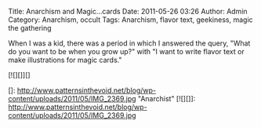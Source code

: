 Title: Anarchism and Magic...cards
Date: 2011-05-26 03:26
Author: Admin
Category: Anarchism, occult
Tags: Anarchism, flavor text, geekiness, magic the gathering

When I was a kid, there was a period in which I answered the query,
"What do you want to be when you grow up?" with "I want to write flavor
text or make illustrations for magic cards."

[![][]][]

  []: http://www.patternsinthevoid.net/blog/wp-content/uploads/2011/05/IMG_2369.jpg
    "Anarchist"
  [![][]]: http://www.patternsinthevoid.net/blog/wp-content/uploads/2011/05/IMG_2369.jpg
